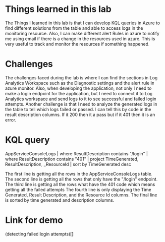 # Things learned in this lab

The Things I learned in this lab is that I can develop KQL queries in Azure to find different solutions from the table and able to access logs in the monitoring resource. Also, I can make different alert Rules in azure to notify me using email if there is a change in the resources used in azure. This is very useful to track and monitor the resources if something happened.

# Challenges 

The challenges faced during the lab is where I can find the sections in Log Analytics Workspace such as the Diagnostic settings and the alert rule in azure monitor. Also, when developing the application, not only I need to make a login endpoint for the application, but I need to connect it to Log Analytics workspace and send logs to it to see successful and failed login attempts. Another challenge is that I need to analyze the generated logs in the table to tell which logs failed or passed. I can tell this by code in the result description columns. If it 200 then it a pass but if it 401 then it is an error.

# KQL query

AppServiceConsoleLogs
| where ResultDescription contains "/login"
| where ResultDescription contains "401"
| project TimeGenerated, ResultDescription, _ResourceId
| sort by TimeGenerated desc

The first line is getting all the rows in the AppServiceConsoleLogs table.
The second line is getting all the rows that only have the "/login" endpoint.
The third line is getting all the rows what have the 401 code which means getting all the failed attempts
The fourth line is only displaying the Time Generated, Result Description, and the Resource Id columns.
The final line is sorted by time generated and description columns.

# Link for demo

(detecting failed login attempts)[]
